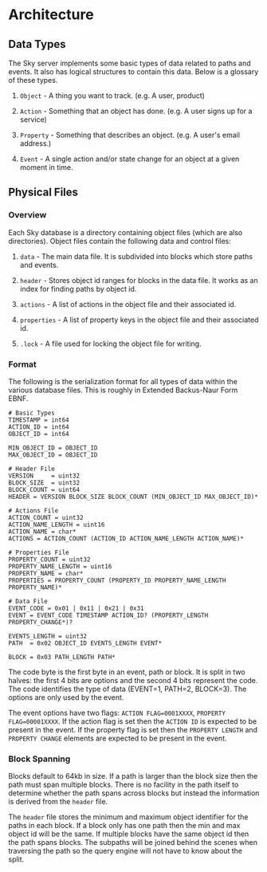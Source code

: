 # Architecture

## Data Types

The Sky server implements some basic types of data related to paths and events.
It also has logical structures to contain this data. Below is a glossary of
these types.

1. `Object` - A thing you want to track. (e.g. A user, product)

1. `Action` - Something that an object has done. (e.g. A user signs up for a
   service)

1. `Property` - Something that describes an object. (e.g. A user's email
   address.)

1. `Event` - A single action and/or state change for an object at a given moment in
   time.


## Physical Files

### Overview

Each Sky database is a directory containing object files (which are also
directories). Object files contain the following data and control files:

1. `data` - The main data file. It is subdivided into blocks which store paths
   and events.

1. `header` - Stores object id ranges for blocks in the data file. It works as
   an index for finding paths by object id.

1. `actions` - A list of actions in the object file and their associated id.

1. `properties` - A list of property keys in the object file and their
   associated id.

1. `.lock` - A file used for locking the object file for writing.


### Format

The following is the serialization format for all types of data within the
various database files. This is roughly in Extended Backus-Naur Form EBNF.

    # Basic Types
    TIMESTAMP = int64
    ACTION_ID = int64
    OBJECT_ID = int64

    MIN_OBJECT_ID = OBJECT_ID
    MAX_OBJECT_ID = OBJECT_ID

    # Header File
    VERSION     = uint32
    BLOCK_SIZE  = uint32
    BLOCK_COUNT = uint64
    HEADER = VERSION BLOCK_SIZE BLOCK_COUNT (MIN_OBJECT_ID MAX_OBJECT_ID)*

    # Actions File
    ACTION_COUNT = uint32
    ACTION_NAME_LENGTH = uint16
    ACTION_NAME = char*
    ACTIONS = ACTION_COUNT (ACTION_ID ACTION_NAME_LENGTH ACTION_NAME)*

    # Properties File
    PROPERTY_COUNT = uint32
    PROPERTY_NAME_LENGTH = uint16
    PROPERTY_NAME = char*
    PROPERTIES = PROPERTY_COUNT (PROPERTY_ID PROPERTY_NAME_LENGTH PROPERTY_NAME)*

    # Data File
    EVENT_CODE = 0x01 | 0x11 | 0x21 | 0x31
    EVENT = EVENT_CODE TIMESTAMP ACTION_ID? (PROPERTY_LENGTH PROPERTY_CHANGE*)?

    EVENTS_LENGTH = uint32
    PATH  = 0x02 OBJECT_ID EVENTS_LENGTH EVENT*

    BLOCK = 0x03 PATH_LENGTH PATH*

The code byte is the first byte in an event, path or block. It is split in two
halves: the first 4 bits are options and the second 4 bits represent the code.
The code identifies the type of data (EVENT=1, PATH=2, BLOCK=3). The options
are only used by the event.

The event options have two flags: `ACTION FLAG=0001XXXX`,
`PROPERTY FLAG=00001XXXX`. If the action flag is set then the `ACTION ID` is
expected to be present in the event. If the property flag is set then the
`PROPERTY LENGTH` and `PROPERTY CHANGE` elements are expected to be present in
the event.


### Block Spanning

Blocks default to 64kb in size. If a path is larger than the block size then
the path must span multiple blocks. There is no facility in the path itself to
determine whether the path spans across blocks but instead the information is
derived from the `header` file.

The `header` file stores the minimum and maximum object identifier for the paths
in each block. If a block only has one path then the min and max object id will
be the same. If multiple blocks have the same object id then the path spans
blocks. The subpaths will be joined behind the scenes when traversing the path
so the query engine will not have to know about the split.
